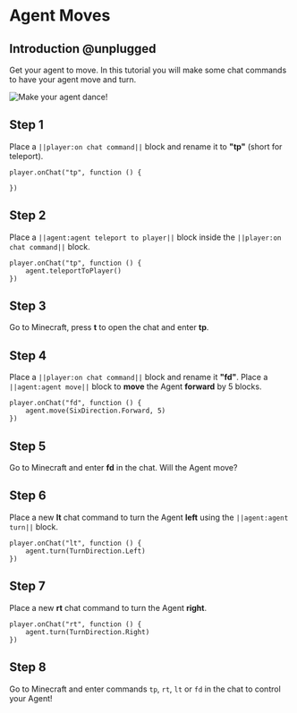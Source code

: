 # Agent Moves

## Introduction @unplugged

Get your agent to move. In this tutorial you will make some chat commands to have your agent move and turn.

![Make your agent dance!](/static/tutorials/agent-moves.gif)

## Step 1

Place a `||player:on chat command||` block and rename it to **"tp"** (short for teleport).

```blocks
player.onChat("tp", function () {

})
```

## Step 2

Place a `||agent:agent teleport to player||` block inside the `||player:on chat command||` block.

```blocks
player.onChat("tp", function () {
    agent.teleportToPlayer()
})
```

## Step 3

Go to Minecraft, press **t** to open the chat and enter **tp**.

## Step 4

Place a `||player:on chat command||` block and rename it **"fd"**. Place a `||agent:agent move||` block to **move** the Agent **forward** by 5 blocks.

```blocks
player.onChat("fd", function () {
    agent.move(SixDirection.Forward, 5)
})
```

## Step 5

Go to Minecraft and enter **fd** in the chat. Will the Agent move?

## Step 6

Place a new **lt** chat command to turn the Agent **left** using the `||agent:agent turn||` block.

```blocks
player.onChat("lt", function () {
    agent.turn(TurnDirection.Left)
})
```

## Step 7

Place a new **rt** chat command to turn the Agent **right**.

```blocks
player.onChat("rt", function () {
    agent.turn(TurnDirection.Right)
})
```

## Step 8

Go to Minecraft and enter commands `tp`, `rt`, `lt` or `fd` in the chat to control your Agent!